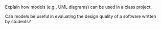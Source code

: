 <panel header="{{ icon_Q }} Explain usage of models in a class project">

Explain how models (e.g., UML diagrams) can be used in a class project.

<panel type="seamless" header="Hint" minimized>

Can models be useful in evaluating the design quality of a software written by students?

</panel>

</panel>
